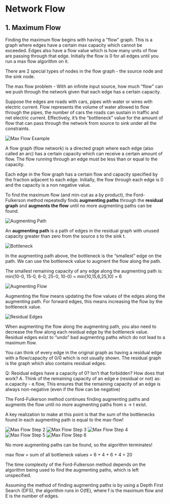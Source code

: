 # Network Flow

## 1. Maximum Flow

Finding the maximum flow begins with having a "flow" graph. This is a graph where edges have a certain max capacity which cannot be exceeded. Edges also have a flow value which is how many units of flow are passing through that edge. Initially the flow is 0 for all edges until you run a max flow algorithm on it.

There are 2 special types of nodes in the flow graph - the source node and the sink node.

The max flow problem - With an infinite input source, how much "flow" can we push through the network given that each edge has a certain capacity.

Suppose the edges are roads with cars, pipes with water or wires with electric current. Flow represents the volume of water allowed to flow through the pipes, the number of cars the roads can sustain in traffic and net electric current. Effectively, it’s the “bottleneck” value for the amount of flow that can pass through the network from source to sink under all the constraints.

![Max Flow Example](../Images/MaxFlowExample.png)

A flow graph (flow network) is a directed graph where each edge (also called an arc) has a certain capacity which can receive a
certain amount of flow. The flow running through an edge must be less than or equal to the capacity.

Each edge in the flow graph has a certain flow and capacity specified by the fraction adjacent to each edge. Initially, the flow through each edge is 0 and the capacity is a non negative value.

To find the maximum flow (and min-cut as a by product), the Ford-Fulkerson method repeatedly finds **augmenting paths** through the **residual graph** and **augments the flow** until no more augmenting paths can be found.

![Augmenting Path](../Images/augmentingpath.png)

An **augmenting path** is a path of edges in the residual graph with unused capacity greater than zero from the source s to the sink t.

![Bottleneck](../Images/bottleneck.png)

In the augmenting path above, the bottleneck is the “smallest” edge on the path. We can use the bottleneck value to augment the flow along the path.

The smallest remaining capacity of any edge along the augmenting path is:
min(10-0, 15-0, 6-0, 25-0, 10-0) = min(10,15,6,25,10) = 6

![Augmenting Flow](../Images/augmentingflow.png)

Augmenting the flow means updating the flow values of the edges along the augmenting path.
For forward edges, this means increasing the flow by the bottleneck value.

![Residual Edges](../Images/residualedges.png)

When augmenting the flow along the augmenting path, you also need to decrease the flow along each residual edge by the bottleneck value.
Residual edges exist to “undo” bad augmenting paths which do not lead to a maximum flow.

You can think of every edge in the original graph as having a residual edge with a flow/capacity of 0/0 which is not usually shown.
The residual graph is the graph which also contains residual edges.

Q: Residual edges have a capacity of 0? Isn’t that forbidden? How does that work?
A. Think of the remaining capacity of an edge e (residual or not) as: e.capacity - e.flow, This ensures that the remaining capacity of an edge is always non-negative (even if the flow can be negative)

The Ford-Fulkerson method continues finding augmenting paths and augments the flow until no more augmenting paths from s -> t exist.

A key realization to make at this point is that the sum of the bottlenecks found in each augmenting path is equal to the max-flow!

![Max Flow Step 2](../Images/maxflowstep2.png)
![Max Flow Step 3](../Images/maxflowstep3.png)
![Max Flow Step 4](../Images/maxflowstep4.png)
![Max Flow Step 5](../Images/maxflowstep5.png)
![Max Flow Step 6](../Images/maxflowstep6.png)

No more augmenting paths can be found, so the algorithm terminates!

max flow = sum of all bottleneck values = 6 + 4 + 6 + 4 = 20

The time complexity of the Ford-Fulkerson method depends on the algorithm being used to find the augmenting paths, which is left unspecified.

Assuming the method of finding augmenting paths is by using a Depth First Search (DFS), the algorithm runs in O(fE), where f is the maximum flow and E is the number of edges.
